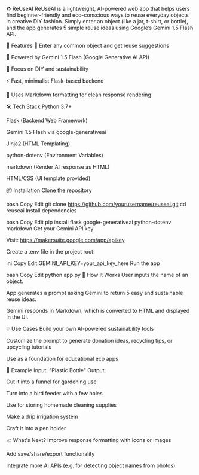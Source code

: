 ♻️ ReUseAI
ReUseAI is a lightweight, AI-powered web app that helps users find beginner-friendly and eco-conscious ways to reuse everyday objects in creative DIY fashion. Simply enter an object (like a jar, t-shirt, or bottle), and the app generates 5 simple reuse ideas using Google’s Gemini 1.5 Flash API.

🚀 Features
🔎 Enter any common object and get reuse suggestions

🤖 Powered by Gemini 1.5 Flash (Google Generative AI API)

🌱 Focus on DIY and sustainability

⚡ Fast, minimalist Flask-based backend

🧠 Uses Markdown formatting for clean response rendering

🛠 Tech Stack
Python 3.7+

Flask (Backend Web Framework)

Gemini 1.5 Flash via google-generativeai

Jinja2 (HTML Templating)

python-dotenv (Environment Variables)

markdown (Render AI response as HTML)

HTML/CSS (UI template provided)

📦 Installation
Clone the repository

bash
Copy
Edit
git clone https://github.com/yourusername/reuseai.git
cd reuseai
Install dependencies

bash
Copy
Edit
pip install flask google-generativeai python-dotenv markdown
Get your Gemini API key

Visit: https://makersuite.google.com/app/apikey

Create a .env file in the project root:

ini
Copy
Edit
GEMINI_API_KEY=your_api_key_here
Run the app

bash
Copy
Edit
python app.py
🧠 How It Works
User inputs the name of an object.

App generates a prompt asking Gemini to return 5 easy and sustainable reuse ideas.

Gemini responds in Markdown, which is converted to HTML and displayed in the UI.

💡 Use Cases
Build your own AI-powered sustainability tools

Customize the prompt to generate donation ideas, recycling tips, or upcycling tutorials

Use as a foundation for educational eco apps

📘 Example
Input: "Plastic Bottle"
Output:

Cut it into a funnel for gardening use

Turn into a bird feeder with a few holes

Use for storing homemade cleaning supplies

Make a drip irrigation system

Craft it into a pen holder

📈 What's Next?
Improve response formatting with icons or images

Add save/share/export functionality

Integrate more AI APIs (e.g. for detecting object names from photos)